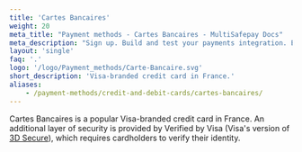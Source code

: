 ```yaml
---
title: 'Cartes Bancaires'
weight: 20
meta_title: "Payment methods - Cartes Bancaires - MultiSafepay Docs"
meta_description: "Sign up. Build and test your payments integration. Explore our products and services. Use our API Reference, SDKs, and wrappers. Get support."
layout: 'single'
faq: '.'
logo: '/logo/Payment_methods/Carte-Bancaire.svg' 
short_description: 'Visa-branded credit card in France.'
aliases:
    - /payment-methods/credit-and-debit-cards/cartes-bancaires/
---
```


Cartes Bancaires is a popular Visa-branded credit card in France. An additional layer of security is provided by Verified by Visa (Visa's version of [3D Secure](/security-and-legal/payment-regulations/about-3d-secure/)), which requires cardholders to verify their identity.


